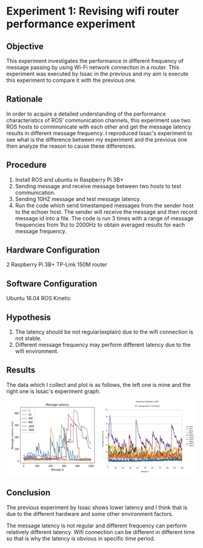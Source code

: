 # Experiment 1: Revising wifi router performance experiment

## Objective
This experiment investigates the performance in different frequency of message passing by using Wi-Fi network connection in a router.  This experiment was executed by Issac in the previous and my aim is execute this experiment to compare it with the previous one.

## Rationale
In order to acquire a detailed understanding of the performance characteristics of ROS’ communication channels, this experiment use two ROS hosts to commnunicate with each other and get the message latency results in different message frequency. I reproduced Issac's experiment to see what is the difference between my experiment and the previous one then analyze the reason to cause these differences.

## Procedure
1. Install ROS and ubuntu in Raspberry Pi 3B+
2. Sending message and receive message between two hosts to test communication.
3. Sending 10HZ message and test message latency.
4. Run the code which send timestamped messages from the sender host to the echoer host. The sender will receive the message and then record message id into a file. The code is run 3 times with a range of message frequencies from 1hz to 2000Hz to obtain averaged results for each message frequency.

## Hardware Configuration
2 Raspberry Pi 3B+
TP-Link 150M router

## Software Configuration
Ubuntu 16.04
ROS Kinetic 

## Hypothesis
1. The latency should be not regular(explain) due to the wifi connection is not stable. 
2. Different message frequency may perform different latency due to the wifi environment.
 
## Results
The data which I collect and plot is as follows, the left one is mine and the right one is Issac's experiment graph.
![-w1206](media/15639134772197.jpg)

## Conclusion
The previous experiment by Issac shows lower latency and I think that is due to the different hardware and some other environment factors.

The message latency is not regular and different frequency can perform relatively different latency. Wifi connection can be different in different time so that is why the latency is obvious in specific time period.



